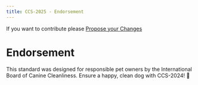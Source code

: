 ```yaml
---
title: CCS-2025 - Endorsement
---
```

If you want to contribute please <a href="{{ site.github.repository_url }}/edit/main/{{ page.path'}}/">Propose your Changes</a>
# **Endorsement**  
This standard was designed for responsible pet owners by the International Board of Canine Cleanliness. Ensure a happy, clean dog with CCS-2024! 🐾
